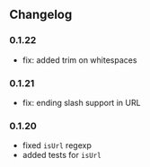 ## Changelog

### 0.1.22
- fix: added trim on whitespaces

### 0.1.21
- fix: ending slash support in URL

### 0.1.20
- fixed `isUrl` regexp
- added tests for `isUrl`
